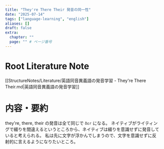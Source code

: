 ```yaml
---
title: "They're There Their 発音の同一性"
date: "2025-07-14"
tags: ["language-learning", "english"]
aliases: []
draft: false
extra:
  chapter: ""
  page: "" # ページ番号
---
```


# Root Literature Note

[[StructureNotes/Literature/英語同音異義語の発音学習 - They're There Their.md|英語同音異義語の発音学習]]

# 内容・要約

they're, there, their の発音は全て同じで `ðɛr` になる。
ネイティブがライティングで綴りを間違えるというところから、ネイティブは綴りを意識せずに発音していると考えられる。
私は先に文字が浮かんでしまうので、文字を意識せずに反射的に言えるようになりたいところ。
